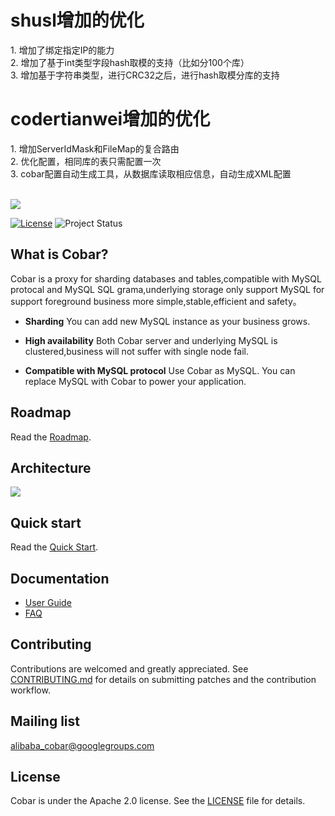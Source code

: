 
<h1>shusl增加的优化</h1>
1. 增加了绑定指定IP的能力 <br/>
2. 增加了基于int类型字段hash取模的支持（比如分100个库）<br/>
3. 增加基于字符串类型，进行CRC32之后，进行hash取模分库的支持<br/>

<h1>codertianwei增加的优化</h1>
1. 增加ServerIdMask和FileMap的复合路由 <br/>
2. 优化配置，相同库的表只需配置一次 <br/>
3. cobar配置自动生成工具，从数据库读取相应信息，自动生成XML配置<br/>

<br/>

![](https://raw.githubusercontent.com/alibaba/cobar/master/doc/Cobar_logo.png)

[![License](https://img.shields.io/badge/license-Apache%202-4EB1BA.svg)](https://www.apache.org/licenses/LICENSE-2.0.html)
![Project Status](https://img.shields.io/badge/status-release-green.svg)

## What is Cobar?

Cobar is a proxy for sharding databases and tables,compatible with MySQL protocal and MySQL SQL grama,underlying storage only support MySQL for support foreground business more simple,stable,efficient and safety。

- __Sharding__
You can add new MySQL instance as your business grows.

- __High availability__
Both Cobar server and underlying MySQL is clustered,business will not suffer with single node fail.

- __Compatible with MySQL protocol__
Use Cobar as MySQL. You can replace MySQL with Cobar to power your application.

## Roadmap

Read the [Roadmap](https://github.com/alibaba/cobar/wiki/RoadMap).

## Architecture

![](https://raw.githubusercontent.com/alibaba/cobar/master/doc/Cobar_architecture.png)

## Quick start

Read the [Quick Start](https://github.com/alibaba/cobar/wiki/Quick-Start).

## Documentation

+ [User Guide](https://github.com/alibaba/cobar/wiki/User--Guide)
+ [FAQ](https://github.com/alibaba/cobar/wiki/FAQ)


## Contributing

Contributions are welcomed and greatly appreciated. See [CONTRIBUTING.md](https://github.com/alibaba/cobar/blob/master/CONTRIBUTING.md)
for details on submitting patches and the contribution workflow.

## Mailing list
alibaba_cobar@googlegroups.com


## License
Cobar is under the Apache 2.0 license. See the [LICENSE](https://github.com/alibaba/cobar/blob/master/LICENSE) file for details.
